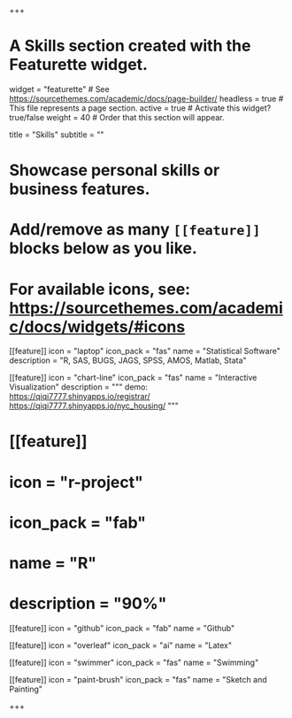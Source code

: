 +++
# A Skills section created with the Featurette widget.
widget = "featurette"  # See https://sourcethemes.com/academic/docs/page-builder/
headless = true  # This file represents a page section.
active = true  # Activate this widget? true/false
weight = 40  # Order that this section will appear.

title = "Skills"
subtitle = ""

# Showcase personal skills or business features.
# 
# Add/remove as many `[[feature]]` blocks below as you like.
# 
# For available icons, see: https://sourcethemes.com/academic/docs/widgets/#icons

[[feature]]
  icon = "laptop"
  icon_pack = "fas"
  name = "Statistical Software"
  description = "R, SAS, BUGS, JAGS, SPSS, AMOS, Matlab, Stata"

[[feature]]
  icon = "chart-line"
  icon_pack = "fas"
  name = "Interactive Visualization"
  description = """
  demo: https://qiqi7777.shinyapps.io/registrar/
  https://qiqi7777.shinyapps.io/nyc_housing/
  """ 

# [[feature]]
#  icon = "r-project"
#  icon_pack = "fab"
#  name = "R"
#  description = "90%"

[[feature]]
  icon = "github"
  icon_pack = "fab"
  name = "Github"
 
  
[[feature]]
  icon = "overleaf"
  icon_pack = "ai"
  name = "Latex"

[[feature]]
  icon = "swimmer"
  icon_pack = "fas"
  name = "Swimming"

[[feature]]
  icon = "paint-brush"
  icon_pack = "fas"
  name = "Sketch and Painting"

+++
